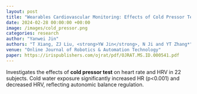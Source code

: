 ```yaml
---
layout: post
title: "Wearables Cardiovascular Monitoring: Effects of Cold Pressor Test on Heart Rates Estimated From ECG, PPG and IPG Signals"
date: 2024-02-28 00:00:00 +00:00
image: /images/cold_pressor.png
categories: research
author: "Yanwei Jin"
authors: "T Xiang, ZJ Liu, <strong>YW Jin</strong>, N Ji and YT Zhang*"
venue: "Online Journal of Robotics & Automation Technology"
paper: https://irispublishers.com/ojrat/pdf/OJRAT.MS.ID.000541.pdf
---
```

Investigates the effects of **cold pressor test** on heart rate and HRV in 22 subjects. Cold water exposure significantly increased HR (p<0.001) and decreased HRV, reflecting autonomic balance regulation.
